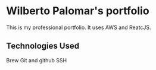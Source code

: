 # Wilberto Palomar's portfolio
This is my professional portfolio.  It uses AWS and ReatcJS.

## Technologies Used

Brew
Git and github
SSH
